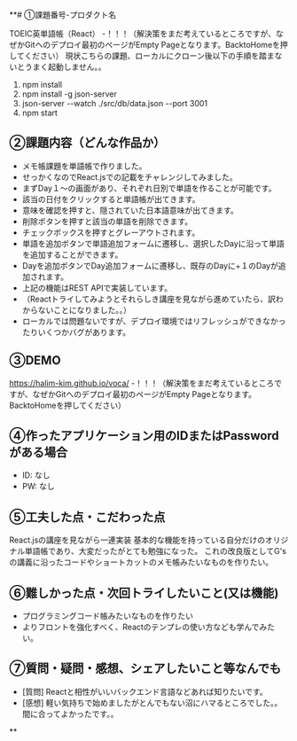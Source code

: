 **# ①課題番号-プロダクト名

TOEIC英単語帳（React）
-！！！（解決策をまだ考えているところですが、なぜかGitへのデプロイ最初のページがEmpty Pageとなります。BacktoHomeを押してください）
現状こちらの課題、ローカルにクローン後以下の手順を踏まないとうまく起動しません。。
1. npm install
2. npm install -g json-server
3. json-server --watch ./src/db/data.json --port 3001
4. npm start

## ②課題内容（どんな作品か）

- メモ帳課題を単語帳で作りました。
- せっかくなのでReact.jsでの記載をチャレンジしてみました。
- まずDay１〜の画面があり、それぞれ日別で単語を作ることが可能です。
- 該当の日付をクリックすると単語帳が出てきます。
- 意味を確認を押すと、隠されていた日本語意味が出てきます。
- 削除ボタンを押すと該当の単語を削除できます。
- チェックボックスを押すとグレーアウトされます。
- 単語を追加ボタンで単語追加フォームに遷移し、選択したDayに沿って単語を追加することができます。
- Dayを追加ボタンでDay追加フォームに遷移し、既存のDayに+１のDayが追加されます。
- 上記の機能はREST APIで実装しています。
- （Reactトライしてみようとそれらしき講座を見ながら進めていたら、訳わからないことになりました。。）
- ローカルでは問題ないですが、デプロイ環境ではリフレッシュができなかったりいくつかバグがあります。

## ③DEMO

https://halim-kim.github.io/voca/
-！！！（解決策をまだ考えているところですが、なぜかGitへのデプロイ最初のページがEmpty Pageとなります。BacktoHomeを押してください）

## ④作ったアプリケーション用のIDまたはPasswordがある場合

- ID: なし
- PW: なし

## ⑤工夫した点・こだわった点

React.jsの講座を見ながら一連実装
基本的な機能を持っている自分だけのオリジナル単語帳であり、大変だったがとても勉強になった。
これの改良版としてG'sの講義に沿ったコードやショートカットのメモ帳みたいなものを作りたい。

## ⑥難しかった点・次回トライしたいこと(又は機能)

- プログラミングコード帳みたいなものを作りたい
- よりフロントを強化すべく、Reactのテンプレの使い方なども学んでみたい。

## ⑦質問・疑問・感想、シェアしたいこと等なんでも

- [質問] Reactと相性がいいバックエンド言語などあれば知りたいです。
- [感想] 軽い気持ちで始めましたがとんでもない沼にハマるところでした。。間に合ってよかったです。。

**
